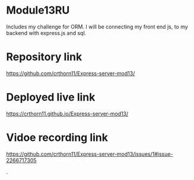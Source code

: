 # Module13RU
Includes my challenge for ORM. I will be connecting my front end js, to my backend with express.js and sql.

# Repository link
https://github.com/crthorn11/Express-server-mod13/

# Deployed live link
https://crthorn11.github.io/Express-server-mod13/

# Vidoe recording link
https://github.com/crthorn11/Express-server-mod13/issues/1#issue-2266717305

.